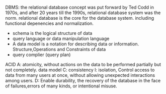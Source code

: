 DBMS: the relational database concept was put forward by Ted Codd in 1970s, and after 20 years till the 1990s, relational database system was the norm. relational database is the core for the database system. including functional depenencies and normalization.

- schema is the logical structure of data 
- query language or data manipulation language
- A data model is a notation for describing data or information. Structure,Operations and Constraints of data 
- query complier (query plan) 

ACID
A: atomicity, without actions on the data to be performed partially but not completely. 
data model 
C: consistency 
I: isolation, Control access to data from many users at once, without allowing unexpected interactions among users.
D: Enable durability, the recovery of the database in the face of failures,errors of many kinds, or intentional misuse. 


